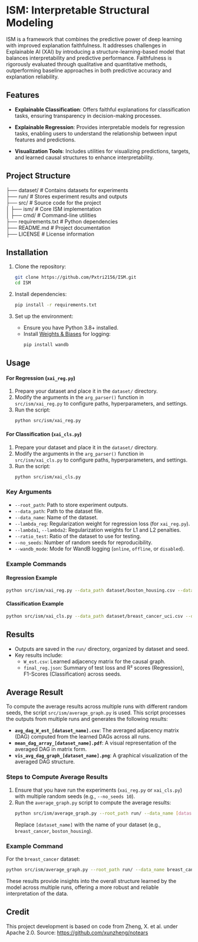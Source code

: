 # ISM: Interpretable Structural Modeling

ISM is a framework that combines the predictive power of deep learning with improved explanation faithfulness. It addresses challenges in Explainable AI (XAI) by introducing a structure-learning-based model that balances interpretability and predictive performance. Faithfulness is rigorously evaluated through qualitative and quantitative methods, outperforming baseline approaches in both predictive accuracy and explanation reliability.

## Features

- **Explainable Classification**: Offers faithful explanations for classification tasks, ensuring transparency in decision-making processes.

- **Explainable Regression**: Provides interpretable models for regression tasks, enabling users to understand the relationship between input features and predictions.

- **Visualization Tools**: Includes utilities for visualizing predictions, targets, and learned causal structures to enhance interpretability.


## Project Structure
├── dataset/ # Contains datasets for experiments  
├── run/ # Stores experiment results and outputs    
├── src/ # Source code for the project   
    │ ├── ism/ # Core ISM implementation  
    │ ├── cmd/ # Command-line utilities  
├── requirements.txt # Python dependencies  
├── README.md # Project documentation  
├── LICENSE # License information 

## Installation

1. Clone the repository:
   ```bash
   git clone https://github.com/Pxtri2156/ISM.git
   cd ISM
   ```

2. Install dependencies:
   ```bash
   pip install -r requirements.txt
   ```

3. Set up the environment:
   - Ensure you have Python 3.8+ installed.
   - Install [Weights & Biases](https://wandb.ai/) for logging:
     ```bash
     pip install wandb
     ```

## Usage

#### For Regression (`xai_reg.py`)

1. Prepare your dataset and place it in the `dataset/` directory.
2. Modify the arguments in the `arg_parser()` function in `src/ism/xai_reg.py` to configure paths, hyperparameters, and settings.
3. Run the script:
   ```bash
   python src/ism/xai_reg.py
   ```

#### For Classification (`xai_cls.py`)

1. Prepare your dataset and place it in the `dataset/` directory.
2. Modify the arguments in the `arg_parser()` function in `src/ism/xai_cls.py` to configure paths, hyperparameters, and settings.
3. Run the script:
   ```bash
   python src/ism/xai_cls.py
   ```

### Key Arguments

- `--root_path`: Path to store experiment outputs.
- `--data_path`: Path to the dataset file.
- `--data_name`: Name of the dataset.
- `--lambda_reg`: Regularization weight for regression loss (for `xai_reg.py`).
- `--lambda1`, `--lambda2`: Regularization weights for L1 and L2 penalties.
- `--ratio_test`: Ratio of the dataset to use for testing.
- `--no_seeds`: Number of random seeds for reproducibility.
- `--wandb_mode`: Mode for WandB logging (`online`, `offline`, or `disabled`).

### Example Commands

#### Regression Example
```bash
python src/ism/xai_reg.py --data_path dataset/boston_housing.csv --data_name breast_cancer --lambda_reg 3 --no_seeds 5
```

#### Classification Example
```bash
python src/ism/xai_cls.py --data_path dataset/breast_cancer_uci.csv --data_name iris --no_seeds 5
```

## Results
- Outputs are saved in the `run/` directory, organized by dataset and seed.
- Key results include:
  - `W_est.csv`: Learned adjacency matrix for the causal graph.
  - `final_reg.json`: Summary of test loss and R² scores (Regression), F1-Scores (Classification)  across seeds.

## Average Result

To compute the average results across multiple runs with different random seeds, the script `src/ism/average_graph.py` is used. This script processes the outputs from multiple runs and generates the following results:

- **`avg_dag_W_est_[dataset_name].csv`**: The averaged adjacency matrix (DAG) computed from the learned DAGs across all runs.
- **`mean_dag_array_[dataset_name].pdf`**: A visual representation of the averaged DAG in matrix form.
- **`vis_avg_dag_graph_[dataset_name].png`**: A graphical visualization of the averaged DAG structure.

### Steps to Compute Average Results

1. Ensure that you have run the experiments (`xai_reg.py` or `xai_cls.py`) with multiple random seeds (e.g., `--no_seeds 10`).
2. Run the `average_graph.py` script to compute the average results:
   ```bash
   python src/ism/average_graph.py --root_path run/ --data_name [dataset_name]
   ```
   Replace `[dataset_name]` with the name of your dataset (e.g., `breast_cancer`, `boston_housing`).

### Example Command

For the `breast_cancer` dataset:
```bash
python src/ism/average_graph.py --root_path run/ --data_name breast_cancer
```


These results provide insights into the overall structure learned by the model across multiple runs, offering a more robust and reliable interpretation of the data.

## Credit
This project development is based on code from Zheng, X. et al. under Apache 2.0.
Source: https://github.com/xunzheng/notears